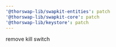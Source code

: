 ```yaml
---
'@thorswap-lib/swapkit-entities': patch
'@thorswap-lib/swapkit-core': patch
'@thorswap-lib/keystore': patch
---
```


remove kill switch
